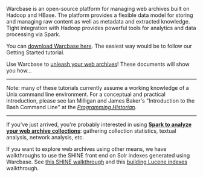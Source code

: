 Warcbase is an open-source platform for managing web archives built on Hadoop and HBase. The platform provides a flexible data model for storing and managing raw content as well as metadata and extracted knowledge. Tight integration with Hadoop provides powerful tools for analytics and data processing via Spark.

You can [download Warcbase here](https://github.com/lintool/warcbase). The easiest way would be to follow our Getting Started tutorial.

Use Warcbase to [unleash your web archives](http://archivesunleashed.ca/)! These documents will show you how...

***

Note: many of these tutorials currently assume a working knowledge of a Unix command line environment. For a conceptual and practical introduction, please see Ian Milligan and James Baker's "Introduction to the Bash Command Line" at the [*Programming Historian*](http://programminghistorian.org/lessons/intro-to-bash).

***

If you've just arrived, you're probably interested in using [**Spark to analyze your web archive collections**](https://github.com/lintool/warcbase/wiki/Analyzing-Web-Archives-with-Spark): gathering collection statistics, textual analysis, network analysis, etc.

If you want to explore web archives using other means, we have walkthroughs to use the SHINE front end on Solr indexes generated using Warcbase. See [this SHINE walkthrough](https://github.com/lintool/warcbase/wiki/Shine:-Installing-Shine-Frontend-on-OS-X) and this [building Lucene indexes](https://github.com/lintool/warcbase/wiki/Building-Lucene-Indexes-Using-Hadoop) walkthrough.
